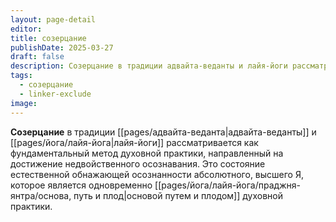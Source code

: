 ```yaml
---
layout: page-detail
editor: 
title: созерцание
publishDate: 2025-03-27
draft: false
description: Созерцание в традиции адвайта-веданты и лайя-йоги рассматривается как фундаментальный метод духовной практики, направленный на достижение недвойственного осознавания. Это состояние естественной обнажающей осознанности Абсолютного, Высшего Я, которое является одновременно основой, путем и плодом духовной практики.
tags:
  - созерцание
  - linker-exclude
image: 
---
```

**Созерцание** в традиции [[pages/адвайта-веданта|адвайта-веданты]] и [[pages/йога/лайя-йога|лайя-йоги]] рассматривается как фундаментальный метод духовной практики, направленный на достижение недвойственного осознавания. Это состояние естественной обнажающей осознанности абсолютного, высшего Я, которое является одновременно [[pages/йога/лайя-йога/праджня-янтра/основа, путь и плод|основой путем и плодом]] духовной практики.